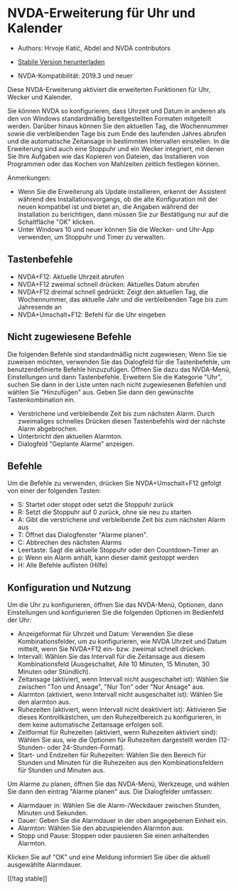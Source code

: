 # NVDA-Erweiterung für Uhr und Kalender #

* Authors: Hrvoje Katić, Abdel and NVDA contributors
* [Stabile Version herunterladen][1]

* NVDA-Kompatibilität: 2019.3 und neuer

Diese NVDA-Erweiterung aktiviert die erweiterten Funktionen für Uhr, Wecker
und Kalender.

Sie können NVDA so konfigurieren, dass Uhrzeit und Datum in anderen als den
von Windows standardmäßig bereitgestellten Formaten mitgeteilt
werden. Darüber hinaus können Sie den aktuellen Tag, die Wochennummer sowie
die verbleibenden Tage bis zum Ende des laufenden Jahres abrufen und die
automatische Zeitansage in bestimmten Intervallen einstellen. In die
Erweiterung sind auch eine Stoppuhr und ein Wecker integriert, mit denen Sie
Ihre Aufgaben wie das Kopieren von Dateien, das Installieren von Programmen
oder das Kochen von Mahlzeiten zeitlich festlegen können.

Anmerkungen:

* Wenn Sie die Erweiterung als Update installieren, erkennt der Assistent
  während des Installationsvorgangs, ob die alte Konfiguration mit der neuen
  kompatibel ist und bietet an, die Angaben während der Installation zu
  berichtigen, dann müssen Sie zur Bestätigung nur auf die Schaltfläche "OK"
  klicken.
* Unter Windows 10 und neuer können Sie die Wecker- und Uhr-App verwenden,
  um Stoppuhr und Timer zu verwalten.

## Tastenbefehle

* NVDA+F12: Aktuelle Uhrzeit abrufen
* NVDA+F12 zweimal schnell drücken: Aktuelles Datum abrufen
* NVDA+F12 dreimal schnell gedrückt: Zeigt den aktuellen Tag, die
  Wochennummer, das aktuelle Jahr und die verbleibenden Tage bis zum
  Jahresende an
* NVDA+Umschalt+F12: Befehl für die Uhr eingeben

## Nicht zugewiesene Befehle

Die folgenden Befehle sind standardmäßig nicht zugewiesen; Wenn Sie sie
zuweisen möchten, verwenden Sie das Dialogfeld für die Tastenbefehle, um
benutzerdefinierte Befehle hinzuzufügen. Öffnen Sie dazu das NVDA-Menü,
Einstellungen und dann Tastenbefehle. Erweitern Sie die Kategorie "Uhr",
suchen Sie dann in der Liste unten nach nicht zugewiesenen Befehlen und
wählen Sie "Hinzufügen" aus. Geben Sie dann den gewünschte Tastenkombination
ein.

* Verstrichene und verbleibende Zeit bis zum nächsten Alarm. Durch
  zweimaliges schnelles Drücken diesen Tastenbefehls wird der nächste Alarm
  abgebrochen.
* Unterbricht den aktuellen Alarmton.
* Dialogfeld "Geplante Alarme" anzeigen.

## Befehle

Um die Befehle zu verwenden, drücken Sie NVDA+Umschalt+F12 gefolgt von einer
der folgenden Tasten:

* S: Startet oder stoppt oder setzt die Stoppuhr zurück
* R: Setzt die Stoppuhr auf 0 zurück, ohne sie neu zu starten
* A: Gibt die verstrichene und verbleibende Zeit bis zum nächsten Alarm aus
* T: Öffnet das Dialogfenster "Alarme planen".
* C: Abbrechen des nächsten Alarms
* Leertaste: Sagt die aktuelle Stoppuhr oder den Countdown-Timer an
* p: Wenn ein Alarm anhält, kann dieser damit gestoppt werden
* H: Alle Befehle auflisten (Hilfe)

## Konfiguration und Nutzung

Um die Uhr zu konfigurieren, öffnen Sie das NVDA-Menü, Optionen, dann
Einstellungen und konfigurieren Sie die folgenden Optionen im Bedienfeld der
Uhr:

* Anzeigeformat für Uhrzeit und Datum: Verwenden Sie diese
  Kombinationsfelder, um zu konfigurieren, wie NVDA Uhrzeit und Datum
  mitteilt, wenn Sie NVDA+F12 ein- bzw. zweimal schnell drücken.
* Intervall: Wählen Sie das Intervall für die Zeitansage aus diesem
  Kombinationsfeld (Ausgeschaltet, Alle 10 Minuten, 15 Minuten, 30 Minuten
  oder Stündlich).
* Zeitansage (aktiviert, wenn Intervall nicht ausgeschaltet ist): Wählen Sie
  zwischen "Ton und Ansage", "Nur Ton" oder "Nur Ansage" aus.
* Alarmton (aktiviert, wenn Intervall nicht ausgeschaltet ist): Wählen Sie
  den alarmton aus.
* Ruhezeiten (aktiviert, wenn Intervall nicht deaktiviert ist): Aktivieren
  Sie dieses Kontrollkästchen, um den Ruhezeitbereich zu konfigurieren, in
  dem keine automatische Zeitansage erfolgen soll.
* Zeitformat für Ruhezeiten (aktiviert, wenn Ruhezeiten aktiviert sind):
  Wählen Sie aus, wie die Optionen für Ruhezeiten dargestellt werden
  (12-Stunden- oder 24-Stunden-Format).
* Start- und Endzeiten für Ruhezeiten: Wählen Sie den Bereich für Stunden
  und Minuten für die Ruhezeiten aus den Kombinationsfeldern für Stunden und
  Minuten aus.

Um Alarme zu planen, öffnen Sie das NVDA-Menü, Werkzeuge, und wählen Sie
dann den eintrag "Alarme planen" aus. Die Dialogfelder umfassen:

* Alarmdauer in: Wählen Sie die Alarm-/Weckdauer zwischen Stunden, Minuten
  und Sekunden.
* Dauer: Geben Sie die Alarmdauer in der oben angegebenen Einheit ein.
* Alarmton: Wählen Sie den abzuspielenden Alarmton aus.
* Stopp und Pause: Stoppen oder pausieren Sie einen anhaltenden Alarmton.

Klicken Sie auf "OK" und eine Meldung informiert Sie über die aktuell
ausgewählte Alarmdauer.

[[!tag stable]]

[1]: https://www.nvaccess.org/addonStore/legacy?file=clock
